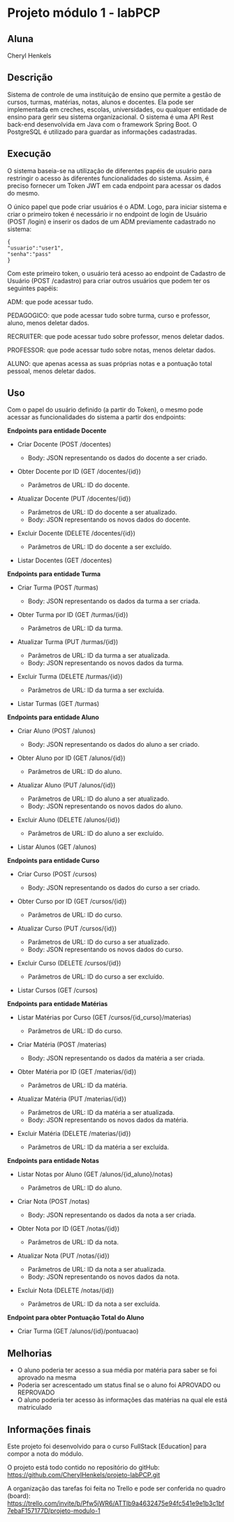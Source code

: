 # Projeto módulo 1 - labPCP

## Aluna
Cheryl Henkels

## Descrição
Sistema de controle de uma instituição de ensino que permite a gestão de cursos, turmas, matérias, notas, alunos e docentes. Ela pode ser implementada em creches, escolas, universidades, ou qualquer entidade de ensino para gerir seu sistema organizacional.
O sistema é uma API Rest back-end desenvolvida em Java com o framework Spring Boot.
O PostgreSQL é utilizado para guardar as informações cadastradas.


## Execução 
O sistema baseia-se na utilização de diferentes papéis de usuário para restringir o acesso às diferentes funcionalidades do sistema. Assim, é preciso fornecer um Token JWT em cada endpoint para acessar os dados do mesmo.

O único papel que pode criar usuários é o ADM. Logo, para iniciar sistema e criar o primeiro token é necessário ir no endpoint de login de Usuário (POST /login) e inserir os dados de um ADM previamente cadastrado no sistema:


    {
    "usuario":"user1",
    "senha":"pass"
    }
    


Com este primeiro token, o usuário terá acesso ao endpoint de Cadastro de Usuário (POST /cadastro) para criar outros usuários que podem ter os seguintes papéis:

ADM: que pode acessar tudo.

PEDAGOGICO: que pode acessar tudo sobre turma, curso e professor, aluno, menos deletar dados.

RECRUITER: que pode acessar tudo sobre professor, menos deletar dados.

PROFESSOR: que pode acessar tudo sobre notas, menos deletar dados.

ALUNO: que apenas acessa as suas próprias notas e a pontuação total pessoal, menos deletar dados.


## Uso

Com o papel do usuário definido (a partir do Token), o mesmo pode acessar as funcionalidades do sistema a partir dos endpoints:

**Endpoints para entidade Docente**

* Criar Docente (POST /docentes)
    * Body: JSON representando os dados do docente a ser criado.

* Obter Docente por ID (GET /docentes/{id})
    * Parâmetros de URL: ID do docente.

* Atualizar Docente (PUT /docentes/{id})
    * Parâmetros de URL: ID do docente a ser atualizado.
    * Body: JSON representando os novos dados do docente.

* Excluir Docente (DELETE /docentes/{id})
    * Parâmetros de URL: ID do docente a ser excluído.

* Listar Docentes (GET /docentes)


**Endpoints para entidade Turma**
* Criar Turma (POST /turmas)
    * Body: JSON representando os dados da turma a ser criada.

* Obter Turma por ID (GET /turmas/{id})
    * Parâmetros de URL: ID da turma.

* Atualizar Turma (PUT /turmas/{id})
    * Parâmetros de URL: ID da turma a ser atualizada.
    * Body: JSON representando os novos dados da turma.

* Excluir Turma (DELETE /turmas/{id})
    * Parâmetros de URL: ID da turma a ser excluída.

* Listar Turmas (GET /turmas)


**Endpoints para entidade Aluno**
* Criar Aluno (POST /alunos)
    * Body: JSON representando os dados do aluno a ser criado.

* Obter Aluno por ID (GET /alunos/{id})
    * Parâmetros de URL: ID do aluno.

* Atualizar Aluno (PUT /alunos/{id})
    * Parâmetros de URL: ID do aluno a ser atualizado.
    * Body: JSON representando os novos dados do aluno.

* Excluir Aluno (DELETE /alunos/{id})
    * Parâmetros de URL: ID do aluno a ser excluído.

* Listar Alunos (GET /alunos)



**Endpoints para entidade Curso**
* Criar Curso (POST /cursos)
    * Body: JSON representando os dados do curso a ser criado.

* Obter Curso por ID (GET /cursos/{id})
    * Parâmetros de URL: ID do curso.

* Atualizar Curso (PUT /cursos/{id})
    * Parâmetros de URL: ID do curso a ser atualizado.
    * Body: JSON representando os novos dados do curso.

* Excluir Curso (DELETE /cursos/{id})
    * Parâmetros de URL: ID do curso a ser excluído.

* Listar Cursos (GET /cursos)


**Endpoints para entidade Matérias**
* Listar Matérias por Curso (GET /cursos/{id_curso}/materias)
    * Parâmetros de URL: ID do curso.

* Criar Matéria (POST /materias)
    * Body: JSON representando os dados da matéria a ser criada.

* Obter Matéria por ID (GET /materias/{id})
    * Parâmetros de URL: ID da matéria.

* Atualizar Matéria (PUT /materias/{id})
    * Parâmetros de URL: ID da matéria a ser atualizada.
    * Body: JSON representando os novos dados da matéria.

* Excluir Matéria (DELETE /materias/{id})
    * Parâmetros de URL: ID da matéria a ser excluída.


**Endpoints para entidade Notas**
* Listar Notas por Aluno (GET /alunos/{id_aluno}/notas)
    * Parâmetros de URL: ID do aluno.

* Criar Nota (POST /notas)
    * Body: JSON representando os dados da nota a ser criada.

* Obter Nota por ID (GET /notas/{id})
    * Parâmetros de URL: ID da nota.

* Atualizar Nota (PUT /notas/{id})
    * Parâmetros de URL: ID da nota a ser atualizada.
    * Body: JSON representando os novos dados da nota.

* Excluir Nota (DELETE /notas/{id})
    * Parâmetros de URL: ID da nota a ser excluída.


**Endpoint para obter Pontuação Total do Aluno**
* Criar Turma (GET /alunos/{id}/pontuacao)


## Melhorias
- O aluno poderia ter acesso a sua média por matéria para saber se foi aprovado na mesma
- Poderia ser acrescentado um status final se o aluno foi APROVADO ou REPROVADO
- O aluno poderia ter acesso às informações das matérias na qual ele está matriculado


## Informações finais
Este projeto foi desenvolvido para o curso FullStack [Education] para compor a nota do módulo.

O projeto está todo contido no repositório do gitHub: <https://github.com/CherylHenkels/projeto-labPCP.git>

A organização das tarefas foi feita no Trello e pode ser conferida no quadro (board):
<https://trello.com/invite/b/Pfw5jWR6/ATTIb9a4632475e94fc541e9e1b3c1bf7ebaF157177D/projeto-modulo-1>
